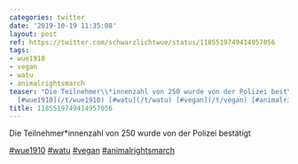 ```yaml
---
categories: twitter
date: '2019-10-19 11:35:08'
layout: post
ref: https://twitter.com/schwarzlichtwue/status/1185519749414957056
tags:
- wue1910
- vegan
- watu
- animalrightsmarch
teaser: "Die Teilnehmer\\*innenzahl von 250 wurde von der Polizei best\xE4tigt\n\n\
  [#wue1910](/t/wue1910) [#watu](/t/watu) [#vegan](/t/vegan) [#animalrightsmarch](/t/animalrightsmarch)"
title: 1185519749414957056
---
```

Die Teilnehmer\*innenzahl von 250 wurde von der Polizei bestätigt

[#wue1910](/t/wue1910) [#watu](/t/watu) [#vegan](/t/vegan) [#animalrightsmarch](/t/animalrightsmarch)